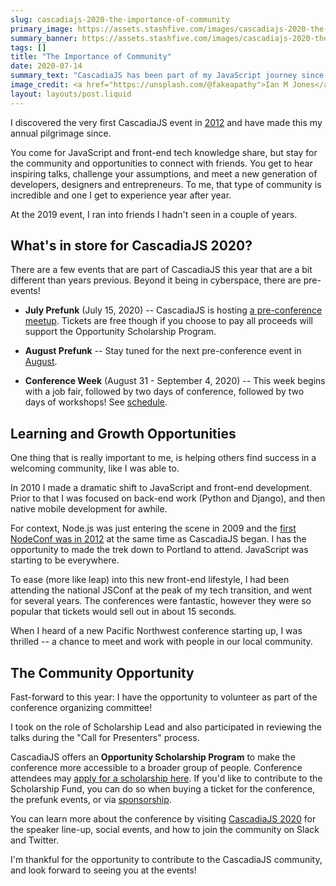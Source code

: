 ```yaml
---
slug: cascadiajs-2020-the-importance-of-community
primary_image: https://assets.stashfive.com/images/cascadiajs-2020-the-importance-of-community/full.jpeg
summary_banner: https://assets.stashfive.com/images/cascadiajs-2020-the-importance-of-community/slice.jpeg
tags: []
title: "The Importance of Community"
date: 2020-07-14
summary_text: "CascadiaJS has been part of my JavaScript journey since 2012. The upcoming 2020 conference in September is a bit different than years past. Beyond it being in cyberspace, there are pre-events!"
image_credit: <a href="https://unsplash.com/@fakeapathy">Ian M Jones</a>
layout: layouts/post.liquid
---
```



I discovered the very first CascadiaJS event in [2012](https://2012.cascadiajs.com/) and have made this my annual pilgrimage since.

You come for JavaScript and front-end tech knowledge share, but stay for the community and opportunities to connect with friends. You get to hear inspiring talks, challenge your assumptions, and meet a new generation of developers, designers and entrepreneurs. To me, that type of community is incredible and one I get to experience year after year.

At the 2019 event, I ran into friends I hadn't seen in a couple of years.

## What's in store for CascadiaJS 2020?

There are a few events that are part of CascadiaJS this year that are a bit different than years previous. Beyond it being in cyberspace, there are pre-events!

- <strong>July Prefunk</strong> (<time class="event__date" datetime="15 Jul 2020 17:00:00 PDT">July 15, 2020</time>) -- CascadiaJS is hosting [a pre-conference meetup](https://ti.to/event-loop/cjs20-july-prefunk). Tickets are free though if you choose to pay all proceeds will support the Opportunity Scholarship Program.

- <strong>August Prefunk</strong> -- Stay tuned for the next pre-conference event in [August](https://ti.to/event-loop/cjs20-august-prefunk).

- <strong>Conference Week</strong> (<time class="event__date" datetime="31 Aug 2020 09:00:00 PDT">August 31</time> - <time class="event__date" datetime="4 Sep 2020 07:00:00 PDT">September 4, 2020</time>) -- This week begins with a job fair, followed by two days of conference, followed by two days of workshops! See [schedule](https://2020.cascadiajs.com/schedule).

## Learning and Growth Opportunities

One thing that is really important to me, is helping others find success in a welcoming community, like I was able to.

In 2010 I made a dramatic shift to JavaScript and front-end development. Prior to that I was focused on back-end work (Python and Django), and then native mobile development for awhile.

For context, Node.js was just entering the scene in 2009 and the [first NodeConf was in 2012](https://blog.newrelic.com/product-news/recap-of-nodeconf-2012/) at the same time as CascadiaJS began. I has the opportunity to made the trek down to Portland to attend. JavaScript was starting to be everywhere.

To ease (more like leap) into this new front-end lifestyle, I had been attending the national JSConf at the peak of my tech transition, and went for several years. The conferences were fantastic, however they were so popular that tickets would sell out in about 15 seconds.

When I heard of a new Pacific Northwest conference starting up, I was thrilled -- a chance to meet and work with people in our local community.

## The Community Opportunity

Fast-forward to this year: I have the opportunity to volunteer as part of the conference organizing committee!

I took on the role of Scholarship Lead and also participated in reviewing the talks during the "Call for Presenters" process.

CascadiaJS offers an <strong>Opportunity Scholarship Program</strong> to make the conference more accessible to a broader group of people. Conference attendees may [apply for a scholarship here](https://2020.cascadiajs.com/scholarships). If you'd like to contribute to the Scholarship Fund, you can do so when buying a ticket for the conference, the prefunk events, or via [sponsorship](https://2020.cascadiajs.com/sponsor).

You can learn more about the conference by visiting [CascadiaJS 2020](https://2020.cascadiajs.com/) for the speaker line-up, social events, and how to join the community on Slack and Twitter.

I'm thankful for the opportunity to contribute to the CascadiaJS community, and look forward to seeing you at the events!
